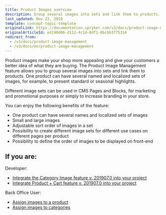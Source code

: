 ```yaml
---
title: Product Images overview
description: Group several images into sets and link them to products. One product can have several named and localized sets of images.
last_updated: Nov 22, 2019
template: concept-topic-template
originalLink: https://documentation.spryker.com/v3/docs/product-image-management
originalArticleId: e4190d06-d112-4c1d-8df1-0bcbb3775314
redirect_from:
  - /v3/docs/product-image-management
  - /v3/docs/en/product-image-management
---
```


Product images make your shop more appealing and give your customers a better idea of what they are buying. The Product Image Management feature allows you to group several images into sets and link them to products. One product can have several named and localized sets of images, for example, to present standard or seasonal highlights.

Different image sets can be used in CMS Pages and Blocks, for marketing and promotional purposes or simply to increase branding in your store.

You can enjoy the following benefits of the feature:

* One product can have several names and localized sets of images
* Small and large images
* Adjustable sort order of images in a set
* Possibility to create different image sets for different use cases on different pages per product
* Possibility to define the order of images to be displayed on front-end

## If you are:

Developer:

- [Integrate the Category Image feature v. 201907.0 into your project](/docs/scos/dev/feature-integration-guides/{{page.version}}/category-image-feature-integration.html)
- [Integrate Product + Cart feature v. 201907.0 into your project](/docs/scos/dev/feature-integration-guides/{{page.version}}/product-feature-integration.html)
    
Back Office User:

- [Assign images to a product](/docs/scos/user/back-office-user-guides/{{page.version}}/catalog/products/abstract-products/creating-abstract-products-and-product-bundles.html#adding-images)
- [Assign images to categories](/docs/scos/user/back-office-user-guides/{{page.version}}/catalog/category/creating-categories.html)

